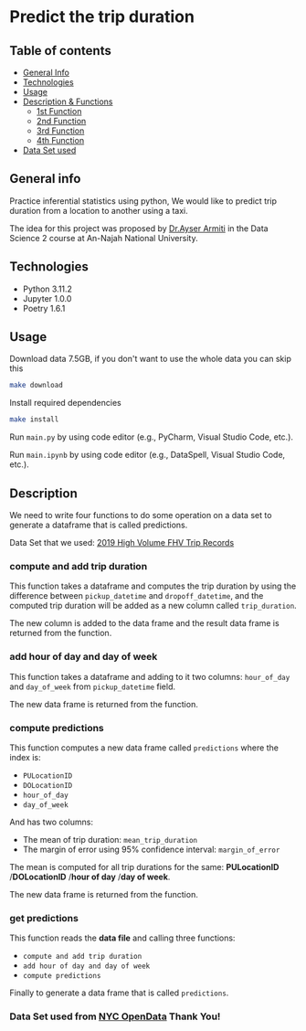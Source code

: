 # Predict the trip duration

## Table of contents

* [General Info](#general-info)
* [Technologies](#technologies)
* [Usage](#usage)
* [Description & Functions](#description)
  * [1st Function](#1st-function)
  * [2nd Function](#2nd-function)
  * [3rd Function](#3rd-function)
  * [4th Function](#4th-function)
* [Data Set used](#data-set-used-from-nyc-opendata-thank-you)

## General info

Practice inferential statistics using python,
We would like to predict trip duration from a location to another using a taxi.


The idea for this project was proposed by [Dr.Ayser Armiti](https://www.linkedin.com/in/ayserarmiti?utm_source=share&utm_campaign=share_via&utm_content=profile&utm_medium=android_app) 
in the Data Science 2 course at An-Najah National University.

## Technologies
- Python 3.11.2
- Jupyter 1.0.0
- Poetry 1.6.1

## Usage
Download data 7.5GB, if you don't want to use the whole data you can skip this
```Bash
make download
```
Install required dependencies
```Bash
make install
```
Run `main.py` by using code editor (e.g., PyCharm, Visual Studio Code, etc.).

Run `main.ipynb` by using code editor (e.g., DataSpell, Visual Studio Code, etc.).

## Description
We need to write four functions to do some operation on a data set
to generate a dataframe that is called predictions.

Data Set that we used: [2019 High Volume FHV Trip Records](https://data.cityofnewyork.us/Transportation/2019-High-Volume-FHV-Trip-Records/4p5c-cbgn/data)

### compute and add trip duration
This function takes a dataframe and computes the trip duration by using the difference between
`pickup_datetime` and `dropoff_datetime`, and the computed trip duration will be added as a new column called `trip_duration`.

The new column is added to the data frame and the result data frame is returned from the function.

### add hour of day and day of week

This function takes a dataframe and adding to it two columns: `hour_of_day` and `day_of_week` from `pickup_datetime` field.

The new data frame is returned from the function.

### compute predictions

This function computes a new data frame called `predictions` where the index is:

- `PULocationID`
- `DOLocationID`
- `hour_of_day`
- `day_of_week`

And has two columns:

- The mean of trip duration: `mean_trip_duration`  
- The margin of error using 95% confidence interval: `margin_of_error`

The mean is computed for all trip durations for the same: **PULocationID** /**DOLocationID** /**hour of day** /**day of week**.

The new data frame is returned from the function.

### get predictions
This function reads the **data file** and calling three functions:

- `compute and add trip duration`
- `add hour of day and day of week`
- `compute predictions`

Finally to generate a data frame  that is called `predictions`.

### Data Set used from [NYC OpenData](https://opendata.cityofnewyork.us) Thank You!

